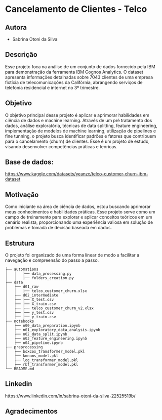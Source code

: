 # Cancelamento de Clientes - Telco

## Autora

- Sabrina Otoni da Silva

## Descrição
Esse projeto foca na análise de um conjunto de dados fornecido pela IBM para demonstração da ferramenta IBM Cognos Analytics. O dataset apresenta informações detalhadas sobre 7043 clientes de uma empresa fictícia de telecomunicações da Califórnia, abrangendo serviços de telefonia residencial e internet no 3º trimestre.

## Objetivo
O objetivo principal desse projeto é aplicar e aprimorar habilidades em ciência de dados e machine learning. Através de um pré tratamento dos dados, análise exploratória, técnicas de data splitting, feature engineering, implementação de modelos de machine learning, utilização de pipelines e fine tunning, o projeto busca identificar padrões e fatores que contribuem para o cancelamento (churn) de clientes. Esse é um projeto de estudo, visando desenvolver competências práticas e teóricas.

## Base de dados:
https://www.kaggle.com/datasets/yeanzc/telco-customer-churn-ibm-dataset

## Motivação
Como iniciante na área de ciência de dados, estou buscando aprimorar meus conhecimentos e habilidades práticas. Esse projeto serve como um campo de treinamento para explorar e aplicar conceitos teóricos em um cenário realista, proporcionando uma experiência valiosa em solução de problemas e tomada de decisão baseada em dados.

## Estrutura
O projeto foi organizado de uma forma linear de modo a facilitar a navegação e compreensão do passo a passo.
```
├── automations
│   │   ├── data_processing.py
│   │   ├── folders_creation.py
├── data
│   ├── d01_raw
│   │   ├── telco_customer_churn.xlsx
│   ├── d02_intermediate
│   ├── ├── X_test.csv
│   ├── ├── X_train.csv
│   ├── ├── telco_customer_churn_v2.xlsx
│   ├── ├── y_test.csv
│   ├── ├── y_train.csv
├── notebooks
│   ├── n00_data_preparation.ipynb
│   ├── n01_exploratory_data_analysis.ipynb
│   ├── n02_data_split.ipynb
│   ├── n03_feature_engineering.ipynb
│   ├── n04_pipeline.ipynb
├── preprocessing
│   ├── boxcox_transformer_model.pkl
│   ├── kmeans_model.pkl
│   ├── log_transformer_model.pkl
│   ├── rbf_transformer_model.pkl
└── README.md
```

## Linkedin
https://www.linkedin.com/in/sabrina-otoni-da-silva-22525519b/

## Agradecimentos
